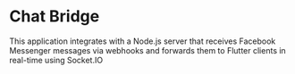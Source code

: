 # Chat Bridge

This application integrates with a Node.js server that receives Facebook Messenger messages via webhooks and forwards them to Flutter clients in real-time using Socket.IO